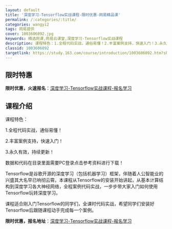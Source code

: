```yaml
---
layout: default
title: '深度学习-Tensorflow实战课程-限时优惠-网易精品课'
permalink: /:categories/:title/
categories: wangyi2
tags: 网易提供
cover: 1003606092.jpg
keywords: 精选网课,网易云课堂,深度学习-Tensorflow实战课程
description: 课程特色：1.全程代码实战，通俗易懂！2.丰富案例支持，快速入门！3.永久有效，持续更新！数据和代码在目录里面需要PC登
classid: 1003606092
targetlink: https://study.163.com/course/introduction/1003606092.htm?share=1&shareId=1025206652&utm_campaign=share&utm_medium=iphoneShare&utm_source=&utm_u=1025206652
---
```


## 限时特惠

**限时优惠，火速报名**：[深度学习-Tensorflow实战课程-报名学习](https://study.163.com/course/introduction/1003606092.htm?share=1&shareId=1025206652&utm_campaign=share&utm_medium=iphoneShare&utm_source=&utm_u=1025206652)

## 课程介绍

课程特色：

1.全程代码实战，通俗易懂！

2.丰富案例支持，快速入门！

3.永久有效，持续更新！



数据和代码在目录里面需要PC登录点击参考资料进行下载！



Tensorflow是谷歌开源的深度学习（包括机器学习）框架，伴随着人公智能业的兴盛其大名早已响彻云霄。本课程从Tensorflow的安装开始讲起，从基本计算结构到深度学习各大神经网络，全程案例代码实战，一步步带大家入门如何使用Tensorflow玩转深度学习。



课程适合刚入门Tensorflow的同学们，全课时代码实战，希望同学们安装好Tensorflow后跟随课程动手完成每一个案例。

**限时优惠，报名地址**：[深度学习-Tensorflow实战课程-报名学习](https://study.163.com/course/introduction/1003606092.htm?share=1&shareId=1025206652&utm_campaign=share&utm_medium=iphoneShare&utm_source=&utm_u=1025206652)

